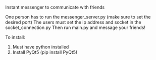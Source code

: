 Instant messenger to communicate with friends

One person has to run the messenger_server.py (make sure to set the desired port)
The users must set the ip address and socket in the socket_connection.py
Then run main.py and message your friends!

To install:
1. Must have python installed
2. Install PyQt5 (pip install PyQt5)
